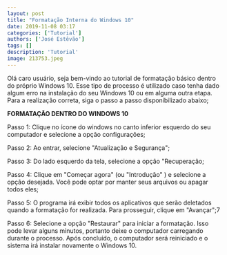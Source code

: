 ```yaml
---
layout: post
title: "Formatação Interna do Windows 10"
date: 2019-11-08 03:17
categories: ['Tutorial']
authors: ['José Estêvão'] 
tags: []
description: 'Tutorial'
image: 213753.jpeg
---
```


Olá caro usuário, seja bem-vindo ao tutorial de formatação básico dentro do próprio Windows 10.
Esse tipo de processo é utilizado caso tenha dado algum erro na instalação do seu Windows 10 ou em alguma outra etapa.
Para a realização correta, siga o passo a passo disponibilizado abaixo;

 **FORMATAÇÃO DENTRO DO WINDOWS 10**

Passo 1: Clique no ícone do windows no canto inferior esquerdo do seu computador e selecione a opção configurações;

Passo 2: Ao entrar, selecione "Atualização e Segurança";

Passo 3: Do lado esquerdo da tela, selecione a opção "Recuperação;

Passo 4: Clique em "Começar agora" (ou "Introdução" ) e selecione a opção desejada. Você pode optar por manter seus arquivos ou apagar todos eles;

Passo 5: O programa irá exibir todos os aplicativos que serão deletados quando a formatação for realizada. Para prosseguir, clique em "Avançar";7

Passo 6: Selecione a opção "Restaurar" para iniciar a formatação. Isso pode levar alguns minutos, portanto deixe o computador carregando durante o processo.
Após concluído, o computador será reiniciado e o sistema irá instalar novamente o Windows 10. 
